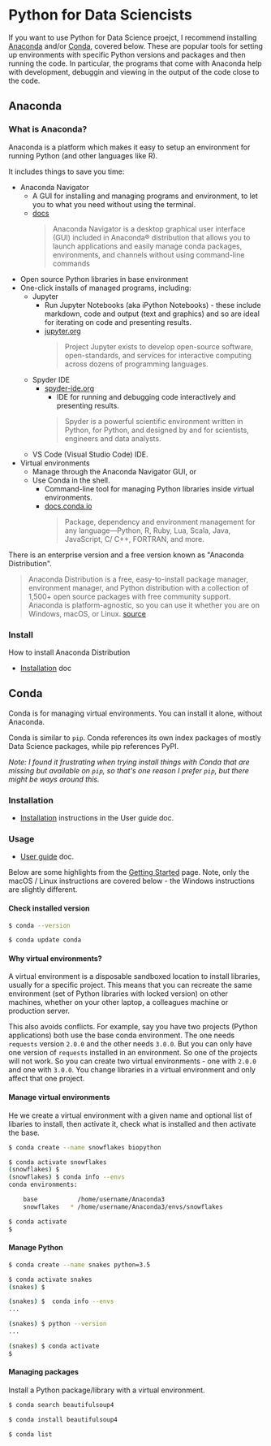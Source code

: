 # Python for Data Sciencists

If you want to use Python for Data Science proejct, I recommend installing [Anaconda](#anaconda) and/or [Conda](#conda), covered below. These are popular tools for setting up environments with specific Python versions and packages and then running the code. In particular, the programs that come with Anaconda help with development, debuggin and viewing in the output of the code close to the code.


## Anaconda

### What is Anaconda?

Anaconda is a platform which makes it easy to setup an environment for running Python (and other languages like R).

It includes things to save you time:

- Anaconda Navigator
    - A GUI for installing and managing programs and environment, to let you to what you need without using the terminal.
    - [docs](https://docs.anaconda.com/anaconda/navigator/)
        > Anaconda Navigator is a desktop graphical user interface (GUI) included in Anaconda® distribution that allows you to launch applications and easily manage conda packages, environments, and channels without using command-line commands
- Open source Python libraries in base environment
- One-click installs of managed programs, including:
    - Jupyter
        - Run Jupyter Notebooks (aka iPython Notebooks) - these include markdown, code and output (text and graphics) and so are ideal for iterating on code and presenting results.
        - [jupyter.org](https://jupyter.org/)
            > Project Jupyter exists to develop open-source software, open-standards, and services for interactive computing across dozens of programming languages.
    - Spyder IDE 
        - [spyder-ide.org](https://www.spyder-ide.org/)
            - IDE for running and debugging code interactively and presenting results.
            > Spyder is a powerful scientific environment written in Python, for Python, and designed by and for scientists, engineers and data analysts.
    - VS Code (Visual Studio Code) IDE.
- Virtual environments
    - Manage through the Anaconda Navigator GUI, or
    - Use Conda in the shell.
        - Command-line tool for managing Python libraries inside virtual environments.
        - [docs.conda.io](https://docs.conda.io/en/latest/)
            > Package, dependency and environment management for any language—Python, R, Ruby, Lua, Scala, Java, JavaScript, C/ C++, FORTRAN, and more.

There is an enterprise version and a free version known as "Anaconda Distribution".

> Anaconda Distribution is a free, easy-to-install package manager, environment manager, and Python distribution with a collection of 1,500+ open source packages with free community support. Anaconda is platform-agnostic, so you can use it whether you are on Windows, macOS, or Linux. [source](https://docs.anaconda.com)

### Install

How to install Anaconda Distribution

- [Installation](https://docs.anaconda.com/anaconda/install/) doc


## Conda

Conda is for managing virtual environments. You can install it alone, without Anaconda.

Conda is similar to `pip`. Conda references its own index packages of mostly Data Science packages, while pip references PyPI. 

_Note: I found it frustrating when trying install things with Conda that are missing but available on `pip`, so that's one reason I prefer `pip`, but there might be ways around this._

### Installation

- [Installation](https://docs.conda.io/projects/conda/en/latest/user-guide/install/index.html) instructions in the User guide doc.

### Usage

- [User guide](https://docs.conda.io/projects/conda/en/latest/user-guide/index.html) doc.

Below are some highlights from the [Getting Started](https://docs.conda.io/projects/conda/en/latest/user-guide/getting-started.html) page. Note, only the macOS / Linux instructions are covered below - the Windows instructions are slightly different.

#### Check installed version

```sh
$ conda --version
```

```sh
$ conda update conda
```

#### Why virtual environments?

A virtual environment is a disposable sandboxed location to install libraries, usually for a specific project. This means that you can recreate the same environment (set of Python libraries with locked version) on other machines, whether on your other laptop, a colleagues machine or production server. 

This also avoids conflicts. For example, say you have two projects (Python applications) both use the base conda environment. The one needs `requests` version `2.0.0` and the other needs `3.0.0`. But you can only have one version of `requests` installed in an environment. So one of the projects will not work. So you can create two virtual environments - one with `2.0.0` and one with `3.0.0`. You change libraries in a virtual environment and only affect that one project.

#### Manage virtual environments

He we create a virtual environment with a given name and optional list of libaries to install, then activate it, check what is installed and then activate the base. 

```sh
$ conda create --name snowflakes biopython

$ conda activate snowflakes
(snowflakes) $
(snowflakes) $ conda info --envs
conda environments:

    base           /home/username/Anaconda3
    snowflakes   * /home/username/Anaconda3/envs/snowflakes

$ conda activate
$
```

#### Manage Python

```sh
$ conda create --name snakes python=3.5

$ conda activate snakes
(snakes) $

(snakes) $  conda info --envs
...

(snakes) $ python --version
...

(snakes) $ conda activate
$
```

#### Managing packages

Install a Python package/library with a virtual environment. 

```sh
$ conda search beautifulsoup4
```

```sh
$ conda install beautifulsoup4
```

```sh
$ conda list
```
